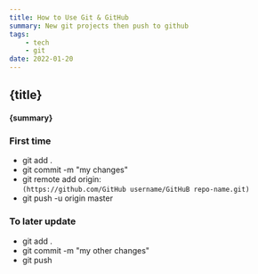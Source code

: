 ```yaml
---
title: How to Use Git & GitHub
summary: New git projects then push to github
tags: 
    - tech
    - git
date: 2022-01-20
---
```

  
   
## {title}
#### {summary}
### First time

- git add .  
- git commit -m "my changes"  
- git remote add origin:  
`(https://github.com/GitHub username/GitHuB repo-name.git)`
- git push -u origin master  

### To later update

- git add .  
- git commit -m "my other changes"  
- git push  